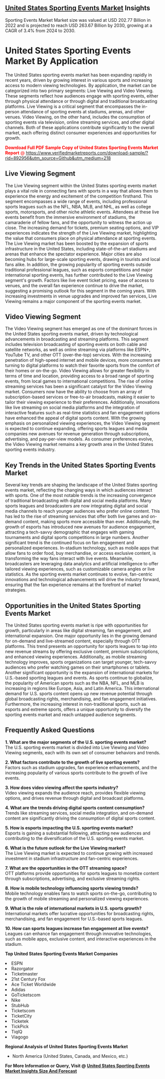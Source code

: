 <h2><a href="https://www.verifiedmarketreports.com/download-sample/?rid=892956&amp;utm_source=Github&amp;utm_medium=218" target="_blank">United States Sporting Events Market</a> Insights</h2><p>Sporting Events Market Market size was valued at USD 202.77 Billion in 2022 and is projected to reach USD 263.67 Billion by 2030, growing at a CAGR of 3.4% from 2024 to 2030.</p><p><h1>United States Sporting Events Market By Application</h1> <p>The United States sporting events market has been expanding rapidly in recent years, driven by growing interest in various sports and increasing access to modern viewing technologies. By application, the market can be categorized into two primary segments: Live Viewing and Video Viewing. These segments reflect how audiences engage with sporting events, either through physical attendance or through digital and traditional broadcasting platforms. Live Viewing is a critical segment that encompasses the in-person attendance of sporting events at stadiums, arenas, and other venues. Video Viewing, on the other hand, includes the consumption of sporting events via television, online streaming services, and other digital channels. Both of these applications contribute significantly to the overall market, each offering distinct consumer experiences and opportunities for growth. <p><span class=""><span style="color: #ff0000;"><strong>Download Full PDF Sample Copy of United States Sporting Events Market Report</strong> @ </span><a href="https://www.verifiedmarketreports.com/download-sample/?rid=892956&amp;utm_source=Github&amp;utm_medium=218" target="_blank">https://www.verifiedmarketreports.com/download-sample/?rid=892956&amp;utm_source=Github&amp;utm_medium=218</a></span></p></p> <h2>Live Viewing Segment</h2> <p>The Live Viewing segment within the United States sporting events market plays a vital role in connecting fans with sports in a way that allows them to experience the energy and excitement of the competition firsthand. This segment encompasses a wide range of events, including professional sports leagues such as the NFL, NBA, MLB, and NHL, as well as college sports, motorsports, and other niche athletic events. Attendees at these live events benefit from the immersive environment of stadiums, the camaraderie of fellow fans, and the opportunity to witness the action up close. The increasing demand for tickets, premium seating options, and VIP experiences indicates the strength of the Live Viewing market, highlighting the value that consumers place on physical attendance at sporting events. The Live Viewing market has been boosted by the expansion of sports infrastructure in the United States, including state-of-the-art stadiums and arenas that enhance the spectator experience. Major cities are also becoming hubs for large-scale sporting events, drawing in tourists and local fans alike. In addition, the growing popularity of sporting events outside traditional professional leagues, such as esports competitions and major international sporting events, has further contributed to the Live Viewing segment's growth. Factors like live event ticket pricing, ease of access to venues, and the overall fan experience continue to drive the market, suggesting a promising outlook for this segment in the coming years. With increasing investments in venue upgrades and improved fan services, Live Viewing remains a major component of the sporting events market. <h2>Video Viewing Segment</h2> <p>The Video Viewing segment has emerged as one of the dominant forces in the United States sporting events market, driven by technological advancements in broadcasting and streaming platforms. This segment includes television broadcasting of sporting events on both cable and satellite networks, as well as online streaming via platforms like ESPN+, YouTube TV, and other OTT (over-the-top) services. With the increasing penetration of high-speed internet and mobile devices, more consumers are turning to digital platforms to watch their favorite sports from the comfort of their homes or on-the-go. Video Viewing allows for greater flexibility in terms of time and location, providing access to a broad range of sporting events, from local games to international competitions. The rise of online streaming services has been a significant catalyst for the Video Viewing market. Consumers now have the ability to choose from an array of subscription-based services or free-to-air broadcasts, making it easier to tailor their viewing experience to their preferences. Additionally, innovations like live streaming on social media platforms and the integration of interactive features such as real-time statistics and fan engagement options have enhanced the appeal of digital sports content. With the growing emphasis on personalized viewing experiences, the Video Viewing segment is expected to continue expanding, offering sports leagues and media companies new avenues for revenue generation through subscriptions, advertising, and pay-per-view models. As consumer preferences evolve, the Video Viewing market remains a key growth area in the United States sporting events industry. <h2>Key Trends in the United States Sporting Events Market</h2> <p>Several key trends are shaping the landscape of the United States sporting events market, reflecting the changing ways in which audiences interact with sports. One of the most notable trends is the increasing convergence of traditional broadcasting with digital and social media platforms. Many sports leagues and broadcasters are now integrating digital and social media channels to reach younger audiences who prefer online content. This has led to the rise of streaming services that offer both live games and on-demand content, making sports more accessible than ever. Additionally, the growth of esports has introduced new avenues for audience engagement, attracting a tech-savvy demographic that engages with gaming tournaments and digital sports competitions in large numbers. Another significant trend is the continued focus on fan engagement and personalized experiences. In-stadium technology, such as mobile apps that allow fans to order food, buy merchandise, or access exclusive content, is transforming the way fans interact with live events. Meanwhile, broadcasters are leveraging data analytics and artificial intelligence to offer tailored viewing experiences, such as customizable camera angles or live statistics. As the sporting events market continues to evolve, fan-centric innovations and technological advancements will drive the industry forward, ensuring that the fan experience remains at the forefront of market strategies. <h2>Opportunities in the United States Sporting Events Market</h2> <p>The United States sporting events market is ripe with opportunities for growth, particularly in areas like digital streaming, fan engagement, and international expansion. One major opportunity lies in the growing demand for on-demand and live-streamed content, especially through OTT platforms. This trend presents an opportunity for sports leagues to tap into new revenue streams by offering exclusive content, premium subscriptions, and enhanced viewing experiences. Additionally, as mobile streaming technology improves, sports organizations can target younger, tech-savvy audiences who prefer watching games on their smartphones or tablets. Another significant opportunity is the expansion of international markets for U.S.-based sporting leagues and events. As sports continue to globalize, the popularity of American sports such as the NBA, NFL, and MLB is increasing in regions like Europe, Asia, and Latin America. This international demand for U.S. sports content opens up new revenue potential through global broadcasting rights, merchandising, and fan engagement initiatives. Furthermore, the increasing interest in non-traditional sports, such as esports and extreme sports, offers a unique opportunity to diversify the sporting events market and reach untapped audience segments. <h2>Frequently Asked Questions</h2> <p><strong>1. What are the major segments of the U.S. sporting events market?</strong><br> The U.S. sporting events market is divided into Live Viewing and Video Viewing segments, each with its own set of consumer behaviors and trends.</p> <p><strong>2. What factors contribute to the growth of live sporting events?</strong><br> Factors such as stadium upgrades, fan experience enhancements, and the increasing popularity of various sports contribute to the growth of live events.</p> <p><strong>3. How does video viewing affect the sports industry?</strong><br> Video viewing expands the audience reach, provides flexible viewing options, and drives revenue through digital and broadcast platforms.</p> <p><strong>4. What are the trends driving digital sports content consumption?</strong><br> Trends like streaming services, social media integration, and on-demand content are significantly driving the consumption of digital sports content.</p> <p><strong>5. How is esports impacting the U.S. sporting events market?</strong><br> Esports is gaining a substantial following, attracting new audiences and contributing to the diversification of the U.S. sporting events market.</p> <p><strong>6. What is the future outlook for the Live Viewing market?</strong><br> The Live Viewing market is expected to continue growing with increased investment in stadium infrastructure and fan-centric experiences.</p> <p><strong>7. What are the opportunities in the OTT streaming space?</strong><br> OTT platforms provide opportunities for sports leagues to monetize content through subscriptions, advertising, and exclusive streaming rights.</p> <p><strong>8. How is mobile technology influencing sports viewing trends?</strong><br> Mobile technology enables fans to watch sports on-the-go, contributing to the growth of mobile streaming and personalized viewing experiences.</p> <p><strong>9. What is the role of international markets in U.S. sports growth?</strong><br> International markets offer lucrative opportunities for broadcasting rights, merchandising, and fan engagement for U.S.-based sports leagues.</p> <p><strong>10. How can sports leagues increase fan engagement at live events?</strong><br> Leagues can enhance fan engagement through innovative technologies, such as mobile apps, exclusive content, and interactive experiences in the stadium.</p> </p><p><strong>Top United States Sporting Events Market Companies</strong></p><div data-test-id=""><p><li>ESPN</li><li> Razorgator</li><li> Ticketmaster</li><li> 21st Century Fox</li><li> Ace Ticket Worldwide</li><li> Adidas</li><li> GoTicketscom</li><li> Nike</li><li> StubHub</li><li> Ticketscom</li><li> TicketCity</li><li> Ticketek</li><li> TickPick</li><li> TiqIQ</li><li> Viagogo</li></p><div><strong>Regional Analysis of&nbsp;United States Sporting Events Market</strong></div><ul><li dir="ltr"><p dir="ltr">North America&nbsp;(United States, Canada, and Mexico, etc.)</p></li></ul><p><strong>For More Information or Query, Visit @&nbsp;</strong><strong><a href="https://www.verifiedmarketreports.com/product/sporting-events-market/?utm_source=Github&amp;utm_medium=218" target="_blank">United States Sporting Events Market Insights Size And Forecast</a></strong></p></div>
